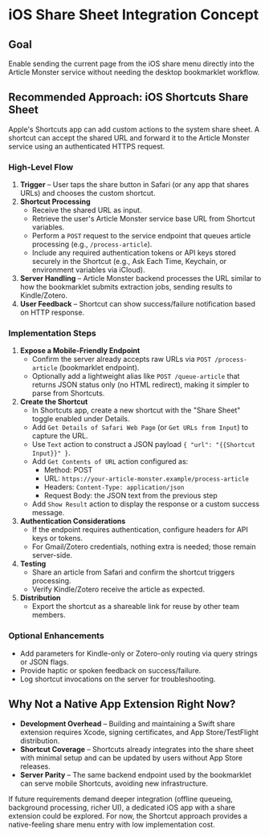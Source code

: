 # iOS Share Sheet Integration Concept

## Goal
Enable sending the current page from the iOS share menu directly into the Article Monster service without needing the desktop bookmarklet workflow.

## Recommended Approach: iOS Shortcuts Share Sheet
Apple's Shortcuts app can add custom actions to the system share sheet. A shortcut can accept the shared URL and forward it to the Article Monster service using an authenticated HTTPS request.

### High-Level Flow
1. **Trigger** – User taps the share button in Safari (or any app that shares URLs) and chooses the custom shortcut.
2. **Shortcut Processing**
   - Receive the shared URL as input.
   - Retrieve the user's Article Monster service base URL from Shortcut variables.
   - Perform a `POST` request to the service endpoint that queues article processing (e.g., `/process-article`).
   - Include any required authentication tokens or API keys stored securely in the Shortcut (e.g., Ask Each Time, Keychain, or environment variables via iCloud).
3. **Server Handling** – Article Monster backend processes the URL similar to how the bookmarklet submits extraction jobs, sending results to Kindle/Zotero.
4. **User Feedback** – Shortcut can show success/failure notification based on HTTP response.

### Implementation Steps
1. **Expose a Mobile-Friendly Endpoint**
   - Confirm the server already accepts raw URLs via `POST /process-article` (bookmarklet endpoint).
   - Optionally add a lightweight alias like `POST /queue-article` that returns JSON status only (no HTML redirect), making it simpler to parse from Shortcuts.
2. **Create the Shortcut**
   - In Shortcuts app, create a new shortcut with the "Share Sheet" toggle enabled under Details.
   - Add `Get Details of Safari Web Page` (or `Get URLs from Input`) to capture the URL.
   - Use `Text` action to construct a JSON payload `{ "url": "{{Shortcut Input}}" }`.
   - Add `Get Contents of URL` action configured as:
     - Method: POST
     - URL: `https://your-article-monster.example/process-article`
     - Headers: `Content-Type: application/json`
     - Request Body: the JSON text from the previous step
   - Add `Show Result` action to display the response or a custom success message.
3. **Authentication Considerations**
   - If the endpoint requires authentication, configure headers for API keys or tokens.
   - For Gmail/Zotero credentials, nothing extra is needed; those remain server-side.
4. **Testing**
   - Share an article from Safari and confirm the shortcut triggers processing.
   - Verify Kindle/Zotero receive the article as expected.
5. **Distribution**
   - Export the shortcut as a shareable link for reuse by other team members.

### Optional Enhancements
- Add parameters for Kindle-only or Zotero-only routing via query strings or JSON flags.
- Provide haptic or spoken feedback on success/failure.
- Log shortcut invocations on the server for troubleshooting.

## Why Not a Native App Extension Right Now?
- **Development Overhead** – Building and maintaining a Swift share extension requires Xcode, signing certificates, and App Store/TestFlight distribution.
- **Shortcut Coverage** – Shortcuts already integrates into the share sheet with minimal setup and can be updated by users without App Store releases.
- **Server Parity** – The same backend endpoint used by the bookmarklet can serve mobile Shortcuts, avoiding new infrastructure.

If future requirements demand deeper integration (offline queueing, background processing, richer UI), a dedicated iOS app with a share extension could be explored. For now, the Shortcut approach provides a native-feeling share menu entry with low implementation cost.
